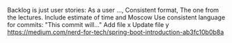 Backlog is just user stories: As a user …, Consistent format, The one from the lectures.
Include estimate of time and Moscow
Use consistent language for commits:
"This commit will..."
Add file x
Update file y
https://medium.com/nerd-for-tech/spring-boot-introduction-ab3fc10b0b8a
